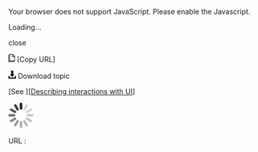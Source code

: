 Your browser does not support JavaScript. Please enable the Javascript.

Loading...

close

![Copy URL](close_files/Copy.png) [Copy URL]

![Download](close_files/Download.png)
Download topic

[See ][[Describing interactions with UI](https://worldready.cloudapp.net/Styleguide/Read?id=2700&topicid=26472)]

![In progress](close_files/activity-large.gif)

URL :


